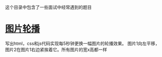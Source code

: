 这个目录中包含了一些面试中经常遇到的题目

[图片轮播](/image_slide.html)
=========================
写出html，css和js代码实现每5秒钟更换一幅图片的轮播效果。
图片1向左平移，图片2在图片1右边紧挨着它。所有图片的宽x高都一样
